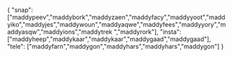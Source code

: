 {
  "snap":  ["maddypeev","maddybork","maddyzaen","maddyfacy","maddyyoot","maddyiko","maddyjes","maddywoun","maddyaqwe","maddyfees","maddyyory","maddyasqw","maddyions","maddytrek ","maddyrork"],
  "insta": ["maddyheep","maddykaar","maddykaar","maddygaad","maddygaad"],
  "tele":  ["maddyfarn","maddygon","maddyhars","maddyhars","maddygon"]
}
